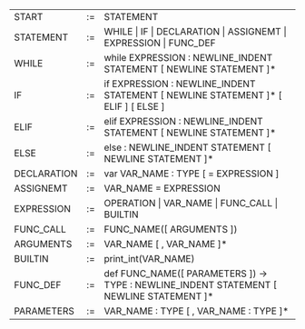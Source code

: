 ||||
|---|---|---|
|START|:=|STATEMENT|
|STATEMENT|:=|WHILE \| IF \| DECLARATION \| ASSIGNEMT \| EXPRESSION \| FUNC_DEF|
|WHILE|:=|while EXPRESSION : NEWLINE_INDENT STATEMENT [ NEWLINE STATEMENT ]*|
|IF|:=|if EXPRESSION : NEWLINE_INDENT STATEMENT [ NEWLINE STATEMENT ]* [ ELIF ] [ ELSE ]
|ELIF|:=|elif EXPRESSION : NEWLINE_INDENT STATEMENT [ NEWLINE STATEMENT ]*|
|ELSE|:=|else : NEWLINE_INDENT STATEMENT [ NEWLINE STATEMENT ]*|
|DECLARATION|:=|var VAR_NAME : TYPE [ = EXPRESSION ]|
|ASSIGNEMT|:=|VAR_NAME = EXPRESSION|
|EXPRESSION|:=|OPERATION \| VAR_NAME \| FUNC_CALL \| BUILTIN|
|FUNC_CALL|:=|FUNC_NAME([ ARGUMENTS ])|
|ARGUMENTS|:=|VAR_NAME [ , VAR_NAME ]*|
|BUILTIN|:=|print_int(VAR_NAME)|
|FUNC_DEF|:=|def FUNC_NAME([ PARAMETERS ]) -> TYPE : NEWLINE_INDENT STATEMENT [ NEWLINE STATEMENT ]*|
|PARAMETERS|:=|VAR_NAME : TYPE [ , VAR_NAME : TYPE ]*||
